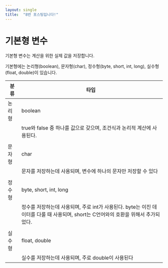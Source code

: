 ```yaml
---
layout: single
title:  "8번 포스팅입니다!"
---
```

# 기본형 변수

기본형 변수는 계산을 위한 실제 값을 저장합니다. 

기본형에는 논리형(boolean), 문자형(char), 정수형(byte, short, int, long), 실수형(float, double)이 있습니다.


|     분류     |                       타입                                                                                                 |
| ------------ | --------------------------------------------------------------------------------------------------------------------------|
|    논리형     |boolean                                                                                                                    |
|               |true와 false 중 하나를 값으로 갖으며, 조건식과 논리적 계산에 사용된다.                                                         | 
|              |                                                                                                                           |
|    문자형     |char                                                                                                                       |
|              | 문자를 저장하는데 사용되며, 변수에 하나의 문자만 저장할 수 있다                                                                |  
|              |                                                                                                                           |
|    정수형     |byte, short, int, long                                                                                                     |
|              | 정수를 저장하는데 사용되며, 주로 int가 사용된다. byte는 이진 데이터를 다룰 때 사용되며, short는 C언어와의 호환을 위해서 추가되었다.|
|              |                                                                                                                           |
|    실수형    |float, double                                                                                                               |
|              |실수를 저장하는데 사용되며, 주로 double이 사용된다                                                                             |


